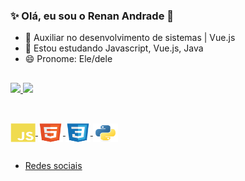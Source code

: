 ###  ✨ Olá, eu sou o Renan Andrade 🖖

- 🔭 Auxiliar no desenvolvimento de sistemas | Vue.js
- 🌱 Estou estudando Javascript, Vue.js, Java
- 😄 Pronome: Ele/dele
##
<div>
  <a href="https://stackoverflow.com/users/21075222/renan-andrade">
  <img height="190px" src="https://github-readme-stats.vercel.app/api?username=renanandradebr&show_icons=true&theme=dark">
  <img height="155px" src="https://github-readme-stats.vercel.app/api/top-langs/?username=renanandradebr&theme=dark">
</div>
  
##
 
<div style="display: inline_block"><br>
  <img align="center" alt="Renan-Js" height="30" width="40" src="https://raw.githubusercontent.com/devicons/devicon/master/icons/javascript/javascript-plain.svg">
   <img align="center" alt="Renan-HTML" height="30" width="40" src="https://raw.githubusercontent.com/devicons/devicon/master/icons/html5/html5-original.svg">
  <img align="center" alt="Renan-CSS" height="30" width="40" src="https://raw.githubusercontent.com/devicons/devicon/master/icons/css3/css3-original.svg">
  <img align="center" alt="Renan-Python" height="30" width="40" src="https://raw.githubusercontent.com/devicons/devicon/master/icons/python/python-original.svg">
</div>

##
- Redes sociais
  
